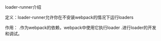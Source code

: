loader-runner介绍

定义：loader-runner允许你在不安装webpack的情况下运行loaders

作用：
    .作为webpack的依赖，webpack中使用它执行loader
    .进行loader的开发和调试。

